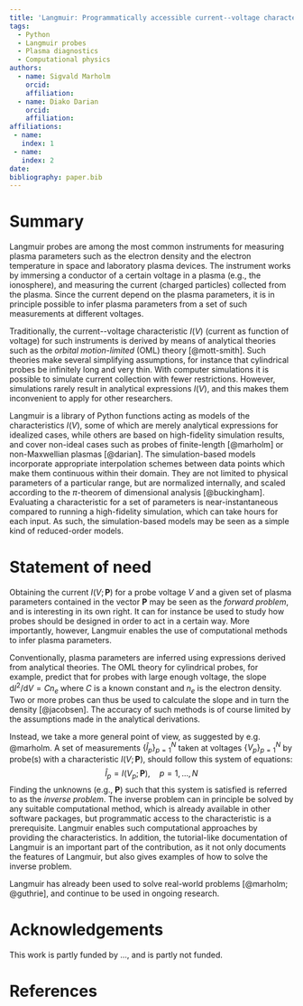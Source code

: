 ```yaml
---
title: 'Langmuir: Programmatically accessible current--voltage characteristics for ideal and non-ideal Langmuir probes'
tags:
  - Python
  - Langmuir probes
  - Plasma diagnostics
  - Computational physics
authors:
  - name: Sigvald Marholm
    orcid: 
    affiliation: 
  - name: Diako Darian
    orcid:
    affiliation: 
affiliations:
 - name: 
   index: 1
 - name: 
   index: 2
date: 
bibliography: paper.bib
---
```


# Summary

Langmuir probes are among the most common instruments for measuring plasma
parameters such as the electron density and the electron temperature in space
and laboratory plasma devices. The instrument works by immersing a
conductor of a certain voltage in a plasma (e.g., the ionosphere), and
measuring the current (charged particles) collected from the plasma. Since the
current depend on the plasma parameters, it is in principle possible to infer
plasma parameters from a set of such measurements at different voltages.

Traditionally, the current--voltage characteristic $I(V)$ (current as function
of voltage) for such instruments is derived by means of analytical theories
such as the *orbital motion-limited* (OML) theory [@mott-smith]. Such theories
make several simplifying assumptions, for instance that cylindrical probes be
infinitely long and very thin. With computer simulations it is possible to
simulate current collection with fewer restrictions. However, simulations
rarely result in analytical expressions $I(V)$, and this makes them
inconvenient to apply for other researchers.

Langmuir is a library of Python functions acting as models of the
characteristics $I(V)$, some of which are merely analytical expressions for
idealized cases, while others are based on high-fidelity simulation results,
and cover non-ideal cases such as probes of finite-length [@marholm] or
non-Maxwellian plasmas [@darian]. The simulation-based models incorporate
appropriate interpolation schemes between data points which make them
continuous within their domain. They are not limited to physical parameters of
a particular range, but are normalized internally, and scaled according to the
$\pi$-theorem of dimensional analysis [@buckingham]. Evaluating a
characteristic for a set of parameters is near-instantaneous compared to
running a high-fidelity simulation, which can take hours for each input. As
such, the simulation-based models may be seen as a simple kind of reduced-order
models.

# Statement of need

Obtaining the current $I(V; \mathbf P)$ for a probe voltage $V$ and a given set
of plasma parameters contained in the vector $\mathbf P$ may be seen as the
*forward problem*, and is interesting in its own right. It can for instance be
used to study how probes should be designed in order to act in a certain way.
More importantly, however, Langmuir enables the use of computational methods to
infer plasma parameters.

Conventionally, plasma parameters are inferred using expressions derived from
analytical theories. The OML theory for cylindrical probes, for example,
predict that for probes with large enough voltage, the slope
$\mathrm{d}I^2/\mathrm{d}V=Cn_e$ where $C$ is a known constant and $n_e$ is the
electron density. Two or more probes can thus be used to calculate the slope
and in turn the density [@jacobsen]. The accuracy of such methods is of course
limited by the assumptions made in the analytical derivations.

Instead, we take a more general point of view, as suggested by e.g. @marholm. A
set of measurements $\{\hat I_p\}_{p=1}^N$ taken at voltages $\{V_p\}_{p=1}^N$
by probe(s) with a characteristic $I(V; \mathbf P)$, should follow this system
of equations:
$$
    \hat I_p = I(V_p; \mathbf P),\quad p=1,...,N
$$
Finding the unknowns (e.g., $\mathbf P$) such that this system is satisfied
is referred to as the *inverse problem*. The inverse problem can in principle
be solved by any suitable computational method, which is already available in
other software packages, but programmatic access to the characteristic is a
prerequisite. Langmuir enables such computational approaches by providing the
characteristics. In addition, the tutorial-like documentation of Langmuir is an
important part of the contribution, as it not only documents the features of
Langmuir, but also gives examples of how to solve the inverse problem.

Langmuir has already been used to solve real-world problems [@marholm;
@guthrie], and continue to be used in ongoing research.

# Acknowledgements

This work is partly funded by ..., and is partly not funded.

# References
